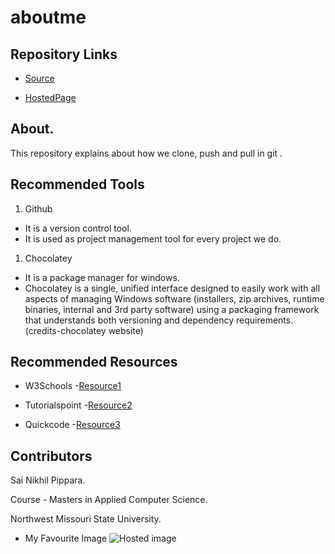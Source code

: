 # aboutme

## Repository Links

- [Source](https://github.com/SaiNikhilPippara/aboutme)

- [HostedPage]( https://sainikhilpippara.github.io/aboutme/)

## About.
This repository explains about how we clone, push and pull in git .

## Recommended Tools

1. Github
- It is a version control tool.
- It is used as project management tool for every project we do.

1. Chocolatey
- It is a package manager for windows.
- Chocolatey is a single, unified interface designed to easily work with all aspects of managing Windows software (installers, zip archives, runtime binaries, internal and 3rd party software) using a packaging framework that understands both versioning and dependency requirements.(credits-chocolatey website)

## Recommended Resources

- W3Schools
-[Resource1](https://www.w3schools.com/)

- Tutorialspoint
-[Resource2](https://www.tutorialspoint.com/)

- Quickcode 
-[Resource3](http://www.quickcode.co/)

##  Contributors

Sai Nikhil Pippara.

Course - Masters in Applied Computer Science.

Northwest Missouri State University.

- My Favourite Image
![Hosted image](https://images.robertharding.com/preview/RF/MI/HORIZONTAL/1174-4517.jpg)


